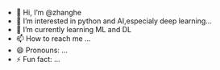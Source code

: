 - 👋 Hi, I’m @zhanghe
- 👀 I’m interested in python and AI,especialy deep learning...
- 🌱 I’m currently learning ML and DL
- 📫 How to reach me ...
- 😄 Pronouns: ...
- ⚡ Fun fact: ...

<!---
zhanghe520884/zhanghe520884 is a ✨ special ✨ repository because its `README.md` (this file) appears on your GitHub profile.
You can click the Preview link to take a look at your changes.
--->
